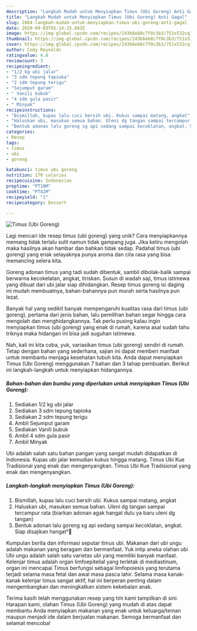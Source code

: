 ```yaml
---
description: "Langkah Mudah untuk Menyiapkan Timus (Ubi Goreng) Anti Gagal"
title: "Langkah Mudah untuk Menyiapkan Timus (Ubi Goreng) Anti Gagal"
slug: 2864-langkah-mudah-untuk-menyiapkan-timus-ubi-goreng-anti-gagal
date: 2020-09-03T02:14:15.843Z
image: https://img-global.cpcdn.com/recipes/243b6eb8c7f0c3b3/751x532cq70/timus-ubi-goreng-foto-resep-utama.jpg
thumbnail: https://img-global.cpcdn.com/recipes/243b6eb8c7f0c3b3/751x532cq70/timus-ubi-goreng-foto-resep-utama.jpg
cover: https://img-global.cpcdn.com/recipes/243b6eb8c7f0c3b3/751x532cq70/timus-ubi-goreng-foto-resep-utama.jpg
author: Cody Reynolds
ratingvalue: 4.8
reviewcount: 3
recipeingredient:
- "1/2 kg ubi jalar"
- "3 sdm tepung tapioka"
- "2 sdm tepung terigu"
- "Sejumput garam"
- " Vanili bubuk"
- "4 sdm gula pasir"
- " Minyak"
recipeinstructions:
- "Bismillah, kupas lalu cuci bersih ubi. Kukus sampai matang, angkat"
- "Haluskan ubi, masukan semua bahan. Uleni dg tangan sampai tercampur rata (biarkan adonan agak hangat dulu ya baru uleni dg tangan)"
- "Bentuk adonan lalu goreng sg api sedang sampai kecoklatan, angkat. Siap disajikan hangat²🤤"
categories:
- Resep
tags:
- timus
- ubi
- goreng

katakunci: timus ubi goreng 
nutrition: 170 calories
recipecuisine: Indonesian
preptime: "PT10M"
cooktime: "PT42M"
recipeyield: "1"
recipecategory: Dessert

---
```



![Timus (Ubi Goreng)](https://img-global.cpcdn.com/recipes/243b6eb8c7f0c3b3/751x532cq70/timus-ubi-goreng-foto-resep-utama.jpg)

Lagi mencari ide resep timus (ubi goreng) yang unik? Cara menyiapkannya memang tidak terlalu sulit namun tidak gampang juga. Jika keliru mengolah maka hasilnya akan hambar dan bahkan tidak sedap. Padahal timus (ubi goreng) yang enak selayaknya punya aroma dan cita rasa yang bisa memancing selera kita.

Goreng adonan timus yang tadi sudah dibentuk, sambil dibolak-balik sampai berwarna kecokelatan, angkat, tiriskan. Susun di wadah saji, timus istimewa yang dibuat dari ubi jalar siap dihidangkan. Resep timus goreng isi daging ini mudah membuatnya, bahan-bahannya pun murah serta hasilnya pun lezat.

Banyak hal yang sedikit banyak mempengaruhi kualitas rasa dari timus (ubi goreng), pertama dari jenis bahan, lalu pemilihan bahan segar hingga cara mengolah dan menghidangkannya. Tak perlu pusing kalau ingin menyiapkan timus (ubi goreng) yang enak di rumah, karena asal sudah tahu triknya maka hidangan ini bisa jadi suguhan istimewa.


Nah, kali ini kita coba, yuk, variasikan timus (ubi goreng) sendiri di rumah. Tetap dengan bahan yang sederhana, sajian ini dapat memberi manfaat untuk membantu menjaga kesehatan tubuh kita. Anda dapat menyiapkan Timus (Ubi Goreng) menggunakan 7 bahan dan 3 tahap pembuatan. Berikut ini langkah-langkah untuk menyiapkan hidangannya.

<!--inarticleads1-->

##### Bahan-bahan dan bumbu yang diperlukan untuk menyiapkan Timus (Ubi Goreng):

1. Sediakan 1/2 kg ubi jalar
1. Sediakan 3 sdm tepung tapioka
1. Sediakan 2 sdm tepung terigu
1. Ambil Sejumput garam
1. Sediakan  Vanili bubuk
1. Ambil 4 sdm gula pasir
1. Ambil  Minyak


Ubi adalah salah satu bahan pangan yang sangat mudah didapatkan di Indonesia. Kupas ubi jalar kemudian kukus hingga matang. Timus Ubi Kue Tradisional yang enak dan mengenyangkan. Timus Ubi Kue Tradisional yang enak dan mengenyangkan. 

<!--inarticleads2-->

##### Langkah-langkah menyiapkan Timus (Ubi Goreng):

1. Bismillah, kupas lalu cuci bersih ubi. Kukus sampai matang, angkat
1. Haluskan ubi, masukan semua bahan. Uleni dg tangan sampai tercampur rata (biarkan adonan agak hangat dulu ya baru uleni dg tangan)
1. Bentuk adonan lalu goreng sg api sedang sampai kecoklatan, angkat. Siap disajikan hangat²🤤


Kumpulan berita dan informasi seputar timus ubi. Makanan dari ubi ungu adalah makanan yang beragam dan bermanfaat. Yuk intip aneka olahan ubi Ubi ungu adalah salah satu varietas ubi yang memiliki banyak manfaat. Kelenjar timus adalah organ limfoepitelial yang terletak di mediastinum, organ ini mencapai Timus berfungsi sebagai limfopoiesis yang terutama terjadi selama masa fetal dan awal masa pasca lahir. Selama masa kanak-kanak kelenjar timus sangat aktif, hal ini berperan penting dalam mengembangkan dan meningkatkan sistem kekebalan anak. 

Terima kasih telah menggunakan resep yang tim kami tampilkan di sini. Harapan kami, olahan Timus (Ubi Goreng) yang mudah di atas dapat membantu Anda menyiapkan makanan yang enak untuk keluarga/teman maupun menjadi ide dalam berjualan makanan. Semoga bermanfaat dan selamat mencoba!

